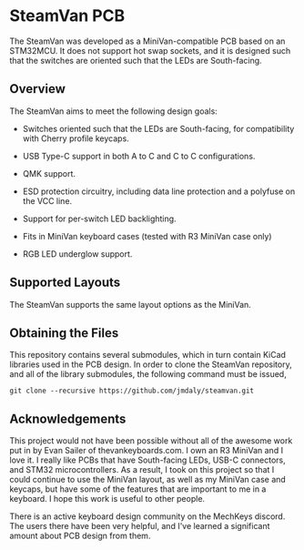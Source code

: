 # SteamVan PCB

The SteamVan was developed as a MiniVan-compatible PCB based on an STM32MCU. It
does not support hot swap sockets, and it is designed such that the switches
are oriented such that the LEDs are South-facing.

## Overview

The SteamVan aims to meet the following design goals:

* Switches oriented such that the LEDs are South-facing, for
  compatibility with Cherry profile keycaps.

* USB Type-C support in both A to C and C to C configurations.

* QMK support.

* ESD protection circuitry, including data line protection and a
  polyfuse on the VCC line.

* Support for per-switch LED backlighting.

* Fits in MiniVan keyboard cases (tested with R3 MiniVan case only)

* RGB LED underglow support.

## Supported Layouts

The SteamVan supports the same layout options as the MiniVan.

## Obtaining the Files

This repository contains several submodules, which in turn contain
KiCad libraries used in the PCB design. In order to clone the SteamVan
repository, and all of the library submodules, the following command
must be issued,

```
git clone --recursive https://github.com/jmdaly/steamvan.git
```

## Acknowledgements

This project would not have been possible without all of the awesome work put
in by Evan Sailer of thevankeyboards.com. I own an R3 MiniVan and I love it. I
really like PCBs that have South-facing LEDs, USB-C connectors, and STM32
microcontrollers. As a result, I took on this project so that I could continue
to use the MiniVan layout, as well as my MiniVan case and keycaps, but have
some of the features that are important to me in a keyboard. I hope this work
is useful to other people.

There is an active keyboard design community on the MechKeys discord. The
users there have been very helpful, and I've learned a significant
amount about PCB design from them.

